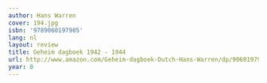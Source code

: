 ```yaml
---
author: Hans Warren
cover: 194.jpg
isbn: '9789060197905'
lang: nl
layout: review
title: Geheim dagboek 1942 - 1944
url: http://www.amazon.com/Geheim-dagboek-Dutch-Hans-Warren/dp/9060197909?SubscriptionId=0VMG0VFGBMRWVRA58R02&tag=ldvd-20&linkCode=xm2&camp=2025&creative=165953&creativeASIN=9060197909
year: 0
---
```


